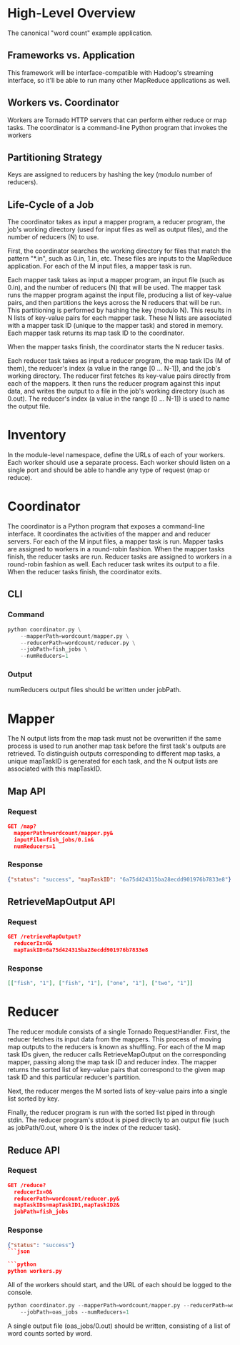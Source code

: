 # High-Level Overview
The canonical \"word count\" example application.
## Frameworks vs. Application
This framework will be interface-compatible with Hadoop\'s streaming interface, so it\'ll be able to run many other MapReduce applications as well.
## Workers vs. Coordinator
Workers are Tornado HTTP servers that can perform either reduce or map tasks. The coordinator is a command-line Python program that invokes the workers
## Partitioning Strategy
Keys are assigned to reducers by hashing the key (modulo number of reducers).
## Life-Cycle of a Job
The coordinator takes as input a mapper program, a reducer program, the job\'s working directory (used for input files as well as output files), and the number of reducers (N) to use.

First, the coordinator searches the working directory for files that match the pattern \"*.in\", such as 0.in, 1.in, etc. These files are inputs to the MapReduce application. For each of the M input files, a mapper task is run.

Each mapper task takes as input a mapper program, an input file (such as 0.in), and the number of reducers (N) that will be used. The mapper task runs the mapper program against the input file, producing a list of key-value pairs, and then partitions the keys across the N reducers that will be run. This partitioning is performed by hashing the key (modulo N). This results in N lists of key-value pairs for each mapper task. These N lists are associated with a mapper task ID (unique to the mapper task) and stored in memory. Each mapper task returns its map task ID to the coordinator.

When the mapper tasks finish, the coordinator starts the N reducer tasks.

Each reducer task takes as input a reducer program, the map task IDs (M of them), the reducer\'s index (a value in the range [0 ... N-1]), and the job\'s working directory. The reducer first fetches its key-value pairs directly from each of the mappers. It then runs the reducer program against this input data, and writes the output to a file in the job\'s working directory (such as 0.out). The reducer\'s index (a value in the range [0 ... N-1]) is used to name the output file.

# Inventory
In the module-level namespace, define the URLs of each of your workers. Each worker should use a separate process. Each worker should listen on a single port and should be able to handle any type of request (map or reduce).

# Coordinator
The coordinator is a Python program that exposes a command-line interface. It coordinates the activities of the mapper and and reducer servers. For each of the M input files, a mapper task is run. Mapper tasks are assigned to workers in a round-robin fashion. When the mapper tasks finish, the reducer tasks are run. Reducer tasks are assigned to workers in a round-robin fashion as well. Each reducer task writes its output to a file. When the reducer tasks finish, the coordinator exits.

## CLI
### Command
```python
python coordinator.py \
    --mapperPath=wordcount/mapper.py \
    --reducerPath=wordcount/reducer.py \
    --jobPath=fish_jobs \
    --numReducers=1
```
### Output
numReducers output files should be written under jobPath.

# Mapper
The N output lists from the map task must not be overwritten if the same process is used to run another map task before the first task\'s outputs are retrieved. To distinguish outputs corresponding to different map tasks, a unique mapTaskID is generated for each task, and the N output lists are associated with this mapTaskID.

## Map API
### Request
```json
GET /map?
  mapperPath=wordcount/mapper.py&
  inputFile=fish_jobs/0.in&
  numReducers=1
```
### Response
```json
{"status": "success", "mapTaskID": "6a75d424315ba28ecdd901976b7833e8"}
```
## RetrieveMapOutput API
### Request
```json
GET /retrieveMapOutput?
  reducerIx=0&
  mapTaskID=6a75d424315ba28ecdd901976b7833e8
```
### Response
```json
[["fish", "1"], ["fish", "1"], ["one", "1"], ["two", "1"]]
```

# Reducer
The reducer module consists of a single Tornado RequestHandler. First, the reducer fetches its input data from the mappers. This process of moving map outputs to the reducers is known as shuffling. For each of the M map task IDs given, the reducer calls RetrieveMapOutput on the corresponding mapper, passing along the map task ID and reducer index. The mapper returns the sorted list of key-value pairs that correspond to the given map task ID and this particular reducer\'s partition.

Next, the reducer merges the M sorted lists of key-value pairs into a single list sorted by key.

Finally, the reducer program is run with the sorted list piped in through stdin. The reducer program\'s stdout is piped directly to an output file (such as jobPath/0.out, where 0 is the index of the reducer task).

## Reduce API
### Request
```json
GET /reduce?
  reducerIx=0&
  reducerPath=wordcount/reducer.py&
  mapTaskIDs=mapTaskID1,mapTaskID2&
  jobPath=fish_jobs
```
### Response
```json
{"status": "success"} 
```json

```python
python workers.py
``` 
All of the workers should start, and the URL of each should be logged to the console.
```python
python coordinator.py --mapperPath=wordcount/mapper.py --reducerPath=wordcount/reducer.py \
    --jobPath=oas_jobs --numReducers=1
```
A single output file (oas_jobs/0.out) should be written, consisting of a list of word counts sorted by word.


